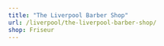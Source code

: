 ```yaml
---
title: "The Liverpool Barber Shop"
url: /liverpool/the-liverpool-barber-shop/
shop: Friseur
---
```

